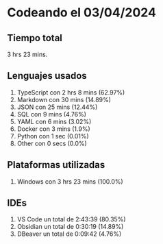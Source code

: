 # Codeando el 03/04/2024

## Tiempo total
3 hrs 23 mins.

## Lenguajes usados
1. TypeScript con 2 hrs 8 mins (62.97%)
1. Markdown con 30 mins (14.89%)
1. JSON con 25 mins (12.44%)
1. SQL con 9 mins (4.76%)
1. YAML con 6 mins (3.02%)
1. Docker con 3 mins (1.9%)
1. Python con 1 sec (0.01%)
1. Other con 0 secs (0.0%)

## Plataformas utilizadas
1. Windows con 3 hrs 23 mins (100.0%)

## IDEs
1. VS Code un total de 2:43:39 (80.35%)
1. Obsidian un total de 0:30:19 (14.89%)
1. DBeaver un total de 0:09:42 (4.76%)
